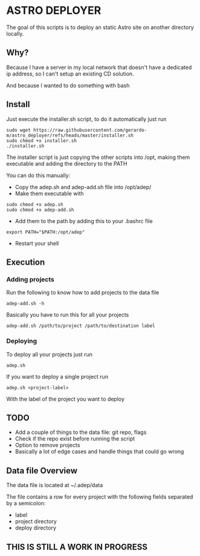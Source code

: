 # ASTRO DEPLOYER

The goal of this scripts is to deploy an static Astro site
on another directory locally.

## Why?

Because I have a server in my local network that doesn't
have a dedicated ip address, so I can't setup an existing
CD solution.

And because I wanted to do something with bash

## Install

Just execute the installer.sh script, to do it automatically
just run

```
sudo wget https://raw.githubusercontent.com/gerardo-m/astro_deployer/refs/heads/master/installer.sh
sudo chmod +x installer.sh
./installer.sh
```

The installer script is just copying the other scripts into /opt,
making them executable and adding the directory to the PATH

You can do this manually:

- Copy the adep.sh and adep-add.sh file into /opt/adep/
- Make them executable with
```
sudo chmod +x adep.sh
sudo chmod +x adep-add.sh
```
- Add them to the path by adding this to your .bashrc file
```
export PATH="$PATH:/opt/adep"
```
- Restart your shell

## Execution

### Adding projects

Run the following to know how to add projects to the data file
```
adep-add.sh -h
```

Basically you have to run this for all your projects
```
adep-add.sh /path/to/project /path/to/destination label
```

### Deploying

To deploy all your projects just run
```
adep.sh
```

If you want to deploy a single project run
```
adep.sh <project-label>
```

With the label of the project you want to deploy

## TODO

- Add a couple of things to the data file: git repo, flags
- Check if the repo exist before running the script
- Option to remove projects
- Basically a lot of edge cases and handle things that could go wrong

## Data file Overview

The data file is located at ~/.adep/data

The file contains a row for every project with the following
fields separated by a semicolon:

- label
- project directory
- deploy directory

## THIS IS STILL A WORK IN PROGRESS
